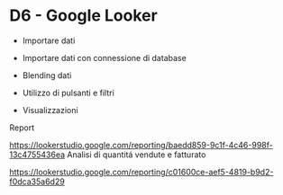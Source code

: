 # D6 - Google Looker

- Importare dati

- Importare dati con connessione di database

- Blending dati

- Utilizzo di pulsanti e filtri

- Visualizzazioni

Report

https://lookerstudio.google.com/reporting/baedd859-9c1f-4c46-998f-13c4755436ea Analisi di quantitá vendute e fatturato

https://lookerstudio.google.com/reporting/c01600ce-aef5-4819-b9d2-f0dca35a6d29
